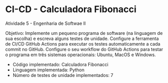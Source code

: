 # CI-CD - Calculadora Fibonacci
Atividade 5 - Engenharia de Softwae II

Objetivo: Implemente um pequeno programa de software (na linguagem de sua escolha) e escreva alguns testes de unidade.
Configure a ferramenta de CI/CD GitHub Actions para executar os testes automaticamente a cada commit no GitHub.
Configure o seu workflow do GitHub Actions para testar o programa em três sistemas operacionais: Ubuntu, MacOS e Windows.

- Código implementado: Calculadora Fibonacci
- Linguagem implementada: Python
- Número de testes de unidade implementados: 7
